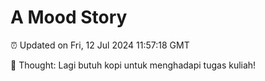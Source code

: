# A Mood Story

⏰ Updated on Fri, 12 Jul 2024 11:57:18 GMT

💭 Thought: Lagi butuh kopi untuk menghadapi tugas kuliah!

